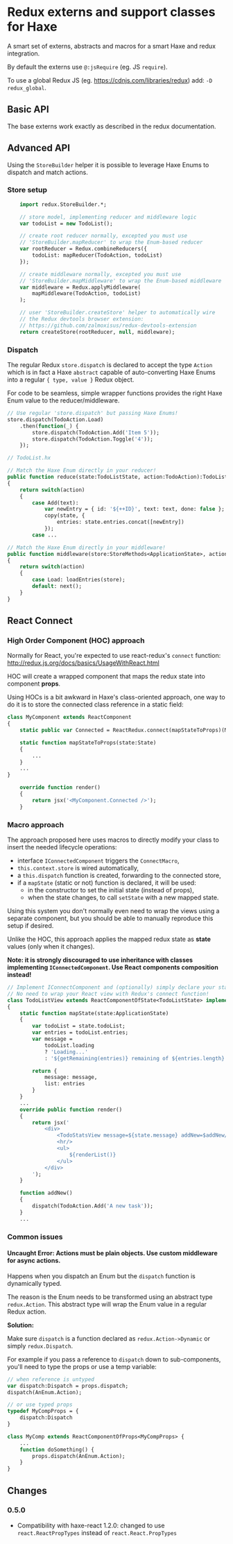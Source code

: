 # Redux externs and support classes for Haxe

A smart set of externs, abstracts and macros for a smart Haxe and redux integration.

By default the externs use `@:jsRequire` (eg. JS `require`).

To use a global Redux JS (eg. https://cdnjs.com/libraries/redux) add: `-D redux_global`.


## Basic API

The base externs work exactly as described in the redux documentation.


## Advanced API

Using the `StoreBuilder` helper it is possible to leverage Haxe Enums to dispatch
and match actions.

### Store setup

```haxe
	import redux.StoreBuilder.*;

	// store model, implementing reducer and middleware logic
	var todoList = new TodoList();

	// create root reducer normally, excepted you must use
	// 'StoreBuilder.mapReducer' to wrap the Enum-based reducer
	var rootReducer = Redux.combineReducers({
		todoList: mapReducer(TodoAction, todoList)
	});

	// create middleware normally, excepted you must use
	// 'StoreBuilder.mapMiddleware' to wrap the Enum-based middleware
	var middleware = Redux.applyMiddleware(
		mapMiddleware(TodoAction, todoList)
	);

	// user 'StoreBuilder.createStore' helper to automatically wire
	// the Redux devtools browser extension:
	// https://github.com/zalmoxisus/redux-devtools-extension
	return createStore(rootReducer, null, middleware);
```

### Dispatch

The regular Redux `store.dispatch` is declared to accept the type `Action` which is
in fact a Haxe `abstract` capable of auto-converting Haxe Enums into a regular
`{ type, value }` Redux object.

For code to be seamless, simple wrapper functions provides the right Haxe Enum value
to the reducer/middleware.

```haxe
// Use regular 'store.dispatch' but passing Haxe Enums!
store.dispatch(TodoAction.Load)
	.then(function(_) {
		store.dispatch(TodoAction.Add('Item 5'));
		store.dispatch(TodoAction.Toggle('4'));
	});
```

```haxe
// TodoList.hx

// Match the Haxe Enum directly in your reducer!
public function reduce(state:TodoListState, action:TodoAction):TodoListState
{
	return switch(action)
	{
		case Add(text):
			var newEntry = { id: '${++ID}', text: text, done: false };
			copy(state, {
				entries: state.entries.concat([newEntry])
			});
		case ...
```

```haxe
// Match the Haxe Enum directly in your middleware!
public function middleware(store:StoreMethods<ApplicationState>, action:TodoAction, next:Void -> Dynamic)
{
	return switch(action)
	{
		case Load: loadEntries(store);
		default: next();
	}
}
```


## React Connect

### High Order Component (HOC) approach

Normally for React, you're expected to use react-redux's `connect` function:
http://redux.js.org/docs/basics/UsageWithReact.html

HOC will create a wrapped component that maps the redux state into component **props**.

Using HOCs is a bit awkward in Haxe's class-oriented approach, one way to do it is to store
the connected class reference in a static field:

```haxe
class MyComponent extends ReactComponent
{
	static public var Connected = ReactRedux.connect(mapStateToProps)(MyComponent);

	static function mapStateToProps(state:State)
	{
		...
	}
	...
}
```

```haxe
	override function render()
	{
		return jsx('<MyComponent.Connected />');
	}
```


### Macro approach

The approach proposed here uses macros to directly modify your class to insert the needed
lifecycle operations:
- interface `IConnectedComponent` triggers the `ConnectMacro`,
- `this.context.store` is wired automatically,
- a `this.dispatch` function is created, forwarding to the connected store,
- if a `mapState` (static or not) function is declared, it will be used:
	- in the constructor to set the initial state (instead of props),
	- when the state changes, to call `setState` with a new mapped state.

Using this system you don't normally even need to wrap the views using a separate component,
but you should be able to manually reproduce this setup if desired.

Unlike the HOC, this approach applies the mapped redux state as **state** values (only
when it changes).

**Note: it is strongly discouraged to use inheritance with classes implementing
`IConnectedComponent`. Use React components composition instead!**

```haxe
// Implement IConnectComponent and (optionally) simply declare your state mapping function.
// No need to wrap your React view with Redux's connect function!
class TodoListView extends ReactComponentOfState<TodoListState> implements IConnectedComponent
{
	static function mapState(state:ApplicationState)
	{
		var todoList = state.todoList;
		var entries = todoList.entries;
		var message =
			todoList.loading
			? 'Loading...'
			: '${getRemaining(entries)} remaining of ${entries.length} items to complete';

		return {
			message: message,
			list: entries
		}
	}
	...
	override public function render()
	{
		return jsx('
			<div>
				<TodoStatsView message=${state.message} addNew=$addNew/>
				<hr/>
				<ul>
					${renderList()}
				</ul>
			</div>
		');
	}

	function addNew()
	{
		dispatch(TodoAction.Add('A new task'));
	}
	...
```

### Common issues

#### Uncaught Error: Actions must be plain objects. Use custom middleware for async actions.

Happens when you dispatch an Enum but the `dispatch` function is dynamically typed.

The reason is the Enum needs to be transformed using an abstract type `redux.Action`.
This abstract type will wrap the Enum value in a regular Redux action.

**Solution:**

Make sure `dispatch` is a function declared as `redux.Action->Dynamic`
or simply `redux.Dispatch`.

For example if you pass a reference to `dispatch` down to sub-components, you'll need
to type the props or use a temp variable:

```haxe
// when reference is untyped
var dispatch:Dispatch = props.dispatch;
dispatch(AnEnum.Action);

// or use typed props
typedef MyCompProps = {
	dispatch:Dispatch
}

class MyComp extends ReactComponentOfProps<MyCompProps> {
	...
	function doSomething() {
		props.dispatch(AnEnum.Action);
	}
}
```

## Changes

### 0.5.0

- Compatibility with haxe-react 1.2.0: changed to use `react.ReactPropTypes` instead of `react.React.PropTypes`
